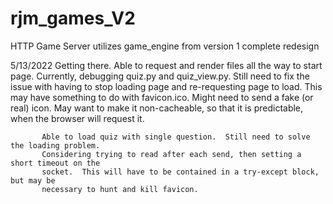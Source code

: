 # rjm_games_V2
HTTP Game Server
utilizes game_engine from version 1
complete redesign


5/13/2022  Getting there.  Able to request and render files all the way to start page.
            Currently, debugging quiz.py and quiz_view.py.
            Still need to fix the issue with having to stop loading page and re-requesting
            page to load.  This may have something to do with favicon.ico.  Might need to
            send a fake (or real) icon.  May want to make it non-cacheable, so that it is
            predictable, when the browser will request it.
            
           Able to load quiz with single question.  Still need to solve the loading problem.
           Considering trying to read after each send, then setting a short timeout on the
           socket.  This will have to be contained in a try-except block, but may be
           necessary to hunt and kill favicon.  
